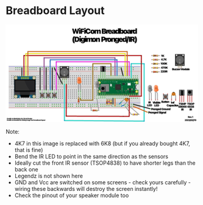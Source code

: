 # Breadboard Layout

![Pico W breadboard](images/picow_breadboard/picow_breadboard.jpg)

Note:

* 4K7 in this image is replaced with 6K8 (but if you already bought 4K7, that is fine)
* Bend the IR LED to point in the same direction as the sensors
* Ideally cut the front IR sensor (TSOP4838) to have shorter legs than the back one
* Legendz is not shown here
* GND and Vcc are switched on some screens - check yours carefully - wiring these backwards will destroy the screen instantly!
* Check the pinout of your speaker module too
